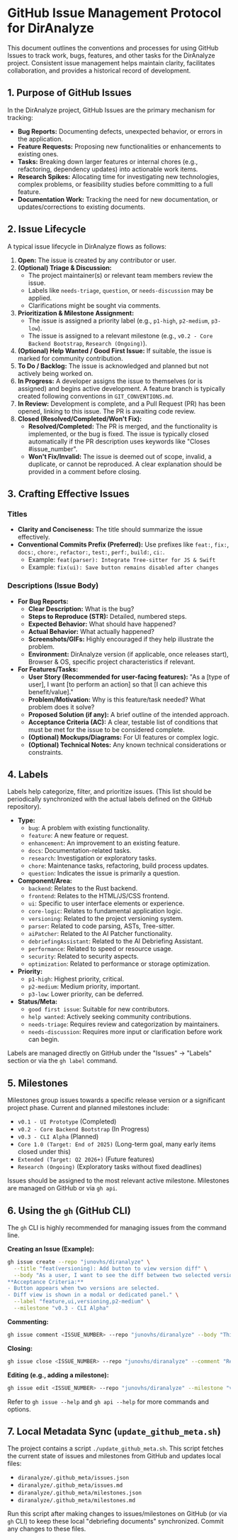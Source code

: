 <!--
AI UPDATE INSTRUCTIONS:
This document outlines the process for managing GitHub Issues in the DirAnalyze project.
To update this document:
1. If the list of active labels changes (new ones added, old ones deprecated), update the "Labels" section. Provide their meaning/purpose.
2. If new milestones are defined or existing ones change purpose, update the "Milestones" section.
3. If the protocol for creating, working on, or closing issues is refined, update the relevant sections.
4. Ensure any example `gh` CLI commands for issue management are current and correct.
Provide the complete updated Markdown content for this file.
-->

# GitHub Issue Management Protocol for DirAnalyze

This document outlines the conventions and processes for using GitHub Issues to track work, bugs, features, and other tasks for the DirAnalyze project. Consistent issue management helps maintain clarity, facilitates collaboration, and provides a historical record of development.

## 1. Purpose of GitHub Issues

In the DirAnalyze project, GitHub Issues are the primary mechanism for tracking:

*   **Bug Reports:** Documenting defects, unexpected behavior, or errors in the application.
*   **Feature Requests:** Proposing new functionalities or enhancements to existing ones.
*   **Tasks:** Breaking down larger features or internal chores (e.g., refactoring, dependency updates) into actionable work items.
*   **Research Spikes:** Allocating time for investigating new technologies, complex problems, or feasibility studies before committing to a full feature.
*   **Documentation Work:** Tracking the need for new documentation, or updates/corrections to existing documents.

## 2. Issue Lifecycle

A typical issue lifecycle in DirAnalyze flows as follows:

1.  **Open:** The issue is created by any contributor or user.
2.  **(Optional) Triage & Discussion:**
    *   The project maintainer(s) or relevant team members review the issue.
    *   Labels like `needs-triage`, `question`, or `needs-discussion` may be applied.
    *   Clarifications might be sought via comments.
3.  **Prioritization & Milestone Assignment:**
    *   The issue is assigned a priority label (e.g., `p1-high`, `p2-medium`, `p3-low`).
    *   The issue is assigned to a relevant milestone (e.g., `v0.2 - Core Backend Bootstrap`, `Research (Ongoing)`).
4.  **(Optional) Help Wanted / Good First Issue:** If suitable, the issue is marked for community contribution.
5.  **To Do / Backlog:** The issue is acknowledged and planned but not actively being worked on.
6.  **In Progress:** A developer assigns the issue to themselves (or is assigned) and begins active development. A feature branch is typically created following conventions in `GIT_CONVENTIONS.md`.
7.  **In Review:** Development is complete, and a Pull Request (PR) has been opened, linking to this issue. The PR is awaiting code review.
8.  **Closed (Resolved/Completed/Won't Fix):**
    *   **Resolved/Completed:** The PR is merged, and the functionality is implemented, or the bug is fixed. The issue is typically closed automatically if the PR description uses keywords like "Closes #issue_number".
    *   **Won't Fix/Invalid:** The issue is deemed out of scope, invalid, a duplicate, or cannot be reproduced. A clear explanation should be provided in a comment before closing.

## 3. Crafting Effective Issues

### Titles
*   **Clarity and Conciseness:** The title should summarize the issue effectively.
*   **Conventional Commits Prefix (Preferred):** Use prefixes like `feat:`, `fix:`, `docs:`, `chore:`, `refactor:`, `test:`, `perf:`, `build:`, `ci:`.
    *   Example: `feat(parser): Integrate Tree-sitter for JS & Swift`
    *   Example: `fix(ui): Save button remains disabled after changes`

### Descriptions (Issue Body)

*   **For Bug Reports:**
    *   **Clear Description:** What is the bug?
    *   **Steps to Reproduce (STR):** Detailed, numbered steps.
    *   **Expected Behavior:** What should have happened?
    *   **Actual Behavior:** What actually happened?
    *   **Screenshots/GIFs:** Highly encouraged if they help illustrate the problem.
    *   **Environment:** DirAnalyze version (if applicable, once releases start), Browser & OS, specific project characteristics if relevant.
*   **For Features/Tasks:**
    *   **User Story (Recommended for user-facing features):** "As a [type of user], I want [to perform an action] so that [I can achieve this benefit/value]."
    *   **Problem/Motivation:** Why is this feature/task needed? What problem does it solve?
    *   **Proposed Solution (if any):** A brief outline of the intended approach.
    *   **Acceptance Criteria (AC):** A clear, testable list of conditions that must be met for the issue to be considered complete.
    *   **(Optional) Mockups/Diagrams:** For UI features or complex logic.
    *   **(Optional) Technical Notes:** Any known technical considerations or constraints.

## 4. Labels

Labels help categorize, filter, and prioritize issues. (This list should be periodically synchronized with the actual labels defined on the GitHub repository).

*   **Type:**
    *   `bug`: A problem with existing functionality.
    *   `feature`: A new feature or request.
    *   `enhancement`: An improvement to an existing feature.
    *   `docs`: Documentation-related tasks.
    *   `research`: Investigation or exploratory tasks.
    *   `chore`: Maintenance tasks, refactoring, build process updates.
    *   `question`: Indicates the issue is primarily a question.
*   **Component/Area:**
    *   `backend`: Relates to the Rust backend.
    *   `frontend`: Relates to the HTML/JS/CSS frontend.
    *   `ui`: Specific to user interface elements or experience.
    *   `core-logic`: Relates to fundamental application logic.
    *   `versioning`: Related to the project versioning system.
    *   `parser`: Related to code parsing, ASTs, Tree-sitter.
    *   `aiPatcher`: Related to the AI Patcher functionality.
    *   `debriefingAssistant`: Related to the AI Debriefing Assistant.
    *   `performance`: Related to speed or resource usage.
    *   `security`: Related to security aspects.
    *   `optimization`: Related to performance or storage optimization.
*   **Priority:**
    *   `p1-high`: Highest priority, critical.
    *   `p2-medium`: Medium priority, important.
    *   `p3-low`: Lower priority, can be deferred.
*   **Status/Meta:**
    *   `good first issue`: Suitable for new contributors.
    *   `help wanted`: Actively seeking community contributions.
    *   `needs-triage`: Requires review and categorization by maintainers.
    *   `needs-discussion`: Requires more input or clarification before work can begin.

Labels are managed directly on GitHub under the "Issues" -> "Labels" section or via the `gh label` command.

## 5. Milestones

Milestones group issues towards a specific release version or a significant project phase. Current and planned milestones include:

*   `v0.1 - UI Prototype` (Completed)
*   `v0.2 - Core Backend Bootstrap` (In Progress)
*   `v0.3 - CLI Alpha` (Planned)
*   `Core 1.0 (Target: End of 2025)` (Long-term goal, many early items closed under this)
*   `Extended (Target: Q2 2026+)` (Future features)
*   `Research (Ongoing)` (Exploratory tasks without fixed deadlines)

Issues should be assigned to the most relevant active milestone. Milestones are managed on GitHub or via `gh api`.

## 6. Using the `gh` (GitHub CLI)

The `gh` CLI is highly recommended for managing issues from the command line.

**Creating an Issue (Example):**
```bash
gh issue create --repo "junovhs/diranalyze" \
  --title "feat(versioning): Add button to view version diff" \
  --body "As a user, I want to see the diff between two selected versions in the timeline so I can understand changes easily.
**Acceptance Criteria:**
- Button appears when two versions are selected.
- Diff view is shown in a modal or dedicated panel." \
  --label "feature,ui,versioning,p2-medium" \
  --milestone "v0.3 - CLI Alpha"
```

**Commenting:**
```bash
gh issue comment <ISSUE_NUMBER> --repo "junovhs/diranalyze" --body "This is a progress update."
```

**Closing:**
```bash
gh issue close <ISSUE_NUMBER> --repo "junovhs/diranalyze" --comment "Resolved in PR #XYZ."
```

**Editing (e.g., adding a milestone):**
```bash
gh issue edit <ISSUE_NUMBER> --repo "junovhs/diranalyze" --milestone "v0.3 - CLI Alpha"
```

Refer to `gh issue --help` and `gh api --help` for more commands and options.

## 7. Local Metadata Sync (`update_github_meta.sh`)

The project contains a script `./update_github_meta.sh`. This script fetches the current state of issues and milestones from GitHub and updates local files:
*   `diranalyze/.github_meta/issues.json`
*   `diranalyze/.github_meta/issues.md`
*   `diranalyze/.github_meta/milestones.json`
*   `diranalyze/.github_meta/milestones.md`

Run this script after making changes to issues/milestones on GitHub (or via `gh` CLI) to keep these local "debriefing documents" synchronized. Commit any changes to these files.